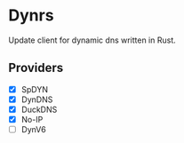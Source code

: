 # Dynrs

Update client for dynamic dns written in Rust.

## Providers

- [x] SpDYN
- [x] DynDNS
- [x] DuckDNS
- [x] No-IP
- [ ] DynV6
